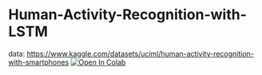 # Human-Activity-Recognition-with-LSTM
data: https://www.kaggle.com/datasets/uciml/human-activity-recognition-with-smartphones
[![Open In Colab](https://colab.research.google.com/assets/colab-badge.svg)](https://colab.research.google.com/drive/1ClpEfO9ey8Ojt2d10aTMOB8MvaJ87TpK?usp=sharing)

